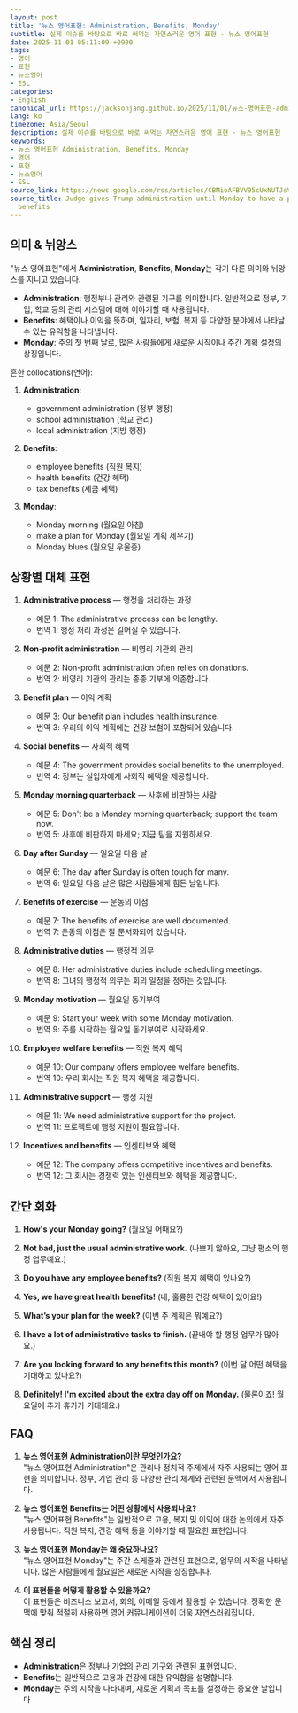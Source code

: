 ```yaml
---
layout: post
title: '뉴스 영어표현: Administration, Benefits, Monday'
subtitle: 실제 이슈를 바탕으로 바로 써먹는 자연스러운 영어 표현 · 뉴스 영어표현
date: 2025-11-01 05:11:09 +0900
tags:
- 영어
- 표현
- 뉴스영어
- ESL
categories:
- English
canonical_url: https://jacksonjang.github.io/2025/11/01/뉴스-영어표현-administration-benefits-monday/
lang: ko
timezone: Asia/Seoul
description: 실제 이슈를 바탕으로 바로 써먹는 자연스러운 영어 표현 · 뉴스 영어표현
keywords:
- 뉴스 영어표현 Administration, Benefits, Monday
- 영어
- 표현
- 뉴스영어
- ESL
source_link: https://news.google.com/rss/articles/CBMioAFBVV95cUxNUTJsV0hiVF9VSHRlVTBiZ3JGYU9uVjQ1RWxLbjZGa2hWal9hUWxyY1Z4LW54UzExQU1QR2FDWmt5cFNRN2Vic1Z6dk1yNnJydGtLSGhENXI1TDhDeGs4d1pHUTI3UGRwODVVNFkwVEUwU2h4RklhbGRWdlZxLWNtN3FDbGtHTGd4RGxyWnBZcUZYV1NJUEtEUVZXUlJmcWNj?oc=5
source_title: Judge gives Trump administration until Monday to have a plan for SNAP
  benefits
---
```


## 의미 & 뉘앙스

"뉴스 영어표현"에서 **Administration**, **Benefits**, **Monday**는 각기 다른 의미와 뉘앙스를 지니고 있습니다. 

- **Administration**: 행정부나 관리와 관련된 기구를 의미합니다. 일반적으로 정부, 기업, 학교 등의 관리 시스템에 대해 이야기할 때 사용됩니다.
- **Benefits**: 혜택이나 이익을 뜻하며, 일자리, 보험, 복지 등 다양한 분야에서 나타날 수 있는 유익함을 나타냅니다.
- **Monday**: 주의 첫 번째 날로, 많은 사람들에게 새로운 시작이나 주간 계획 설정의 상징입니다.

흔한 collocations(연어):

1. **Administration**:
   - government administration (정부 행정)
   - school administration (학교 관리)
   - local administration (지방 행정)
  
2. **Benefits**:
   - employee benefits (직원 복지)
   - health benefits (건강 혜택)
   - tax benefits (세금 혜택)
  
3. **Monday**:
   - Monday morning (월요일 아침)
   - make a plan for Monday (월요일 계획 세우기)
   - Monday blues (월요일 우울증)

## 상황별 대체 표현

1. **Administrative process** — 행정을 처리하는 과정
   - 예문 1: The administrative process can be lengthy.
   - 번역 1: 행정 처리 과정은 길어질 수 있습니다.

2. **Non-profit administration** — 비영리 기관의 관리
   - 예문 2: Non-profit administration often relies on donations.
   - 번역 2: 비영리 기관의 관리는 종종 기부에 의존합니다.

3. **Benefit plan** — 이익 계획
   - 예문 3: Our benefit plan includes health insurance.
   - 번역 3: 우리의 이익 계획에는 건강 보험이 포함되어 있습니다.

4. **Social benefits** — 사회적 혜택
   - 예문 4: The government provides social benefits to the unemployed.
   - 번역 4: 정부는 실업자에게 사회적 혜택을 제공합니다.

5. **Monday morning quarterback** — 사후에 비판하는 사람
   - 예문 5: Don't be a Monday morning quarterback; support the team now.
   - 번역 5: 사후에 비판하지 마세요; 지금 팀을 지원하세요.

6. **Day after Sunday** — 일요일 다음 날
   - 예문 6: The day after Sunday is often tough for many.
   - 번역 6: 일요일 다음 날은 많은 사람들에게 힘든 날입니다.

7. **Benefits of exercise** — 운동의 이점
   - 예문 7: The benefits of exercise are well documented.
   - 번역 7: 운동의 이점은 잘 문서화되어 있습니다.

8. **Administrative duties** — 행정적 의무
   - 예문 8: Her administrative duties include scheduling meetings.
   - 번역 8: 그녀의 행정적 의무는 회의 일정을 정하는 것입니다.

9. **Monday motivation** — 월요일 동기부여
   - 예문 9: Start your week with some Monday motivation.
   - 번역 9: 주를 시작하는 월요일 동기부여로 시작하세요.

10. **Employee welfare benefits** — 직원 복지 혜택
    - 예문 10: Our company offers employee welfare benefits.
    - 번역 10: 우리 회사는 직원 복지 혜택을 제공합니다.

11. **Administrative support** — 행정 지원
    - 예문 11: We need administrative support for the project.
    - 번역 11: 프로젝트에 행정 지원이 필요합니다.

12. **Incentives and benefits** — 인센티브와 혜택
    - 예문 12: The company offers competitive incentives and benefits.
    - 번역 12: 그 회사는 경쟁력 있는 인센티브와 혜택을 제공합니다. 

## 간단 회화

1. **How's your Monday going?** (월요일 어때요?)
  
2. **Not bad, just the usual administrative work.** (나쁘지 않아요, 그냥 평소의 행정 업무예요.)
  
3. **Do you have any employee benefits?** (직원 복지 혜택이 있나요?)
  
4. **Yes, we have great health benefits!** (네, 훌륭한 건강 혜택이 있어요!)
  
5. **What’s your plan for the week?** (이번 주 계획은 뭐예요?)
  
6. **I have a lot of administrative tasks to finish.** (끝내야 할 행정 업무가 많아요.)
  
7. **Are you looking forward to any benefits this month?** (이번 달 어떤 혜택을 기대하고 있나요?)
  
8. **Definitely! I'm excited about the extra day off on Monday.** (물론이죠! 월요일에 추가 휴가가 기대돼요.)

## FAQ

1. **뉴스 영어표현 Administration이란 무엇인가요?**  
   "뉴스 영어표현 Administration"은 관리나 정치적 주제에서 자주 사용되는 영어 표현을 의미합니다. 정부, 기업 관리 등 다양한 관리 체계와 관련된 문맥에서 사용됩니다.

2. **뉴스 영어표현 Benefits는 어떤 상황에서 사용되나요?**  
   "뉴스 영어표현 Benefits"는 일반적으로 고용, 복지 및 이익에 대한 논의에서 자주 사용됩니다. 직원 복지, 건강 혜택 등을 이야기할 때 필요한 표현입니다.

3. **뉴스 영어표현 Monday는 왜 중요하나요?**  
   "뉴스 영어표현 Monday"는 주간 스케줄과 관련된 표현으로, 업무의 시작을 나타냅니다. 많은 사람들에게 월요일은 새로운 시작을 상징합니다.

4. **이 표현들을 어떻게 활용할 수 있을까요?**  
   이 표현들은 비즈니스 보고서, 회의, 이메일 등에서 활용할 수 있습니다. 정확한 문맥에 맞춰 적절히 사용하면 영어 커뮤니케이션이 더욱 자연스러워집니다.

## 핵심 정리

- **Administration**은 정부나 기업의 관리 기구와 관련된 표현입니다.
- **Benefits**는 일반적으로 고용과 건강에 대한 유익함을 설명합니다.
- **Monday**는 주의 시작을 나타내며, 새로운 계획과 목표를 설정하는 중요한 날입니다